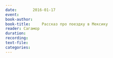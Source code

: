 ```yaml
---
date:		2016-01-17
event:
book-author:
book-title:		Рассказ про поездку в Мексику
reader:	Сагамор
duration:
recording:
text-file:
categories:
---
```

